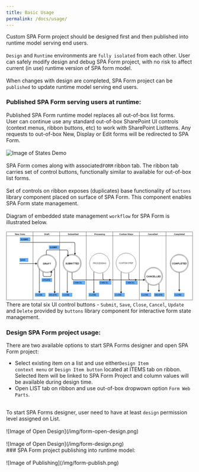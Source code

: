 ```yaml
---
title: Basic Usage
permalink: /docs/usage/
---
```


Custom SPA Form project should be designed first and then published into runtime model serving end users.
<br/> 
<br/>
<code>Design</code> and <code>Runtime</code> environments are <code>fully isolated</code> from each other. 
User can safely modify design and debug SPA Form project, with no risk to affect current (in use) runtime version of SPA form model.
<br/> 
<br/>
When changes with design are completed, SPA Form project can be <code>published</code> to update runtime model serving end users. 

### Published SPA Form serving users at runtime:
Published SPA Form runtime model replaces all out-of-box list forms.
<br/> 
User can continue use any standard out-of-box SharePoint UI controls (context menus, ribbon buttons, etc) to work with SharePoint ListItems.
Any requests to out-of-box New, Display or Edit forms will be redirected to SPA Form.  
<br/>
![Image of States Demo](/img/form-states-demo.gif)
<br/> 
<br/>
SPA Form comes along with associated<code>FORM</code> ribbon tab. The ribbon tab carries set of control buttons, functionally similar to available for out-of-box list forms. 
<br/>
<br/>
Set of controls on ribbon exposes (duplicates) base functionality of <code>buttons</code> library component placed on surface of SPA Form. This component enables SPA Form state management.
<br/>
<br/>
Diagram of embedded state management <code>workflow</code> for SPA Form is illustrated below. 
<br/>
<br/>
![Image of State Machine](/img/form-statemachine.png)
<br/>
There are total six UI control buttons - <code>Submit</code>, <code>Save</code>, <code>Close</code>, <code>Cancel</code>, <code>Update</code> and <code>Delete</code> provided by <code>buttons</code> library component for interactive form state management.   

### Design SPA Form project usage:
There are two available options to start SPA Forms designer and open SPA Form project:
* Select existing item on a list and use either<code>Design Item context menu</code> or <code>Design Item button</code> located at ITEMS tab on ribbon. Selected Item will be linked to SPA Form Project and column values will be available during design time. 
* Open LIST tab on ribbon and use out-of-box dropwown option <code>Form Web Parts</code>.
<br/>
To start SPA Forms designer, user need to have at least <code>design</code> permission level assigned on List.  
<br/> 
<br/>
![Image of Open Design](/img/form-open-design.png)
<br/> 
<br/>
![Image of Open Design](/img/form-design.png)
<br/>
### SPA Form project publishing into runtime model:
<br/> 
<br/>
![Image of Publishing](/img/form-publish.png)

